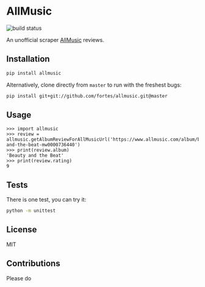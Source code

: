 # AllMusic

![build status](https://travis-ci.org/fortes/allmusic.svg?branch=master)

An unofficial scraper [AllMusic](https://allmusic.com) reviews.

## Installation

```sh
pip install allmusic
```

Alternatively, clone directly from `master` to run with the freshest bugs:

```sh
pip install git+git://github.com/fortes/allmusic.git@master
```

## Usage

```
>>> import allmusic
>>> review = allmusic.getAlbumReviewForAllMusicUrl('https://www.allmusic.com/album/beauty-and-the-beat-mw0000736440')
>>> print(review.album)
'Beauty and the Beat'
>>> print(review.rating)
9
```

## Tests

There is one test, you can try it:

```bash
python -m unittest
```

## License

MIT

## Contributions

Please do
